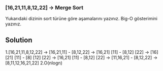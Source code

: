 ### [16,21,11,8,12,22] -> Merge Sort

Yukarıdaki dizinin sort türüne göre aşamalarını yazınız.
Big-O gösterimini yazınız.

## Solution

1.[16,21,11,8,12,22] -> [16,21,11] - [8,12,22] -> [16,21] [11] - [8,12] [22] -> [16] [21] [11] - [8] [12] [22] -> [16,21] [11] - [8,12] [22] -> [11,16,21] - [8,12,22] -> [8,11,12,16,21,22]
2.O(nlogn)
